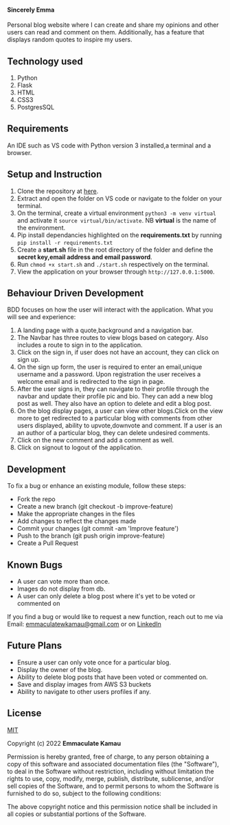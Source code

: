 #### Sincerely Emma

Personal blog website where I can create and share my opinions and other users can read and comment on them. Additionally, has a feature that displays random quotes to inspire my users.

## Technology used
1. Python
2. Flask
3. HTML
4. CSS3
5. PostgresSQL

## Requirements
An IDE such as VS code with Python version 3 installed,a terminal and a browser. 

## Setup and Instruction
1. Clone the repository at [here](https://github.com/emmakamau/Emma-Blog.git).
2. Extract and open the folder on VS code or navigate to the folder on your terminal.
3. On the terminal, create a virtual environment `python3 -m venv virtual` and activate it `source virtual/bin/activate`. NB **virtual** is the name of the environment.
4. Pip install dependancies highlighted on the **requirements.txt** by running `pip install -r requirements.txt`
5. Create a **start.sh** file in the root directory of the folder and define the **secret key,email address and email password**.
6. Run `chmod +x start.sh` and `./start.sh` respectively on the terminal.
7. View the application on your browser through `http://127.0.0.1:5000`.


## Behaviour Driven Development

BDD focuses on how the user will interact with the application.
What you will see and experience:
1. A landing page with a quote,background and a navigation bar.
2. The Navbar has three routes to view blogs based on category. Also includes a route to sign in to the application.
3. Click on the sign in, if user does not have an account, they can click on sign up.
4. On the sign up form, the user is required to enter an email,unique username and a password. Upon registration the user receives a welcome email and is redirected to the sign in page.
5. After the user signs in, they can navigate to their profile through the navbar and update their profile pic and bio. They can add a new blog post as well. They also have an option to delete and edit a blog post.
6. On the blog display pages, a user can view other blogs.Click on the view more to get redirected to a particular blog with comments from other users displayed, ability to upvote,downvote and comment. If a user is an an author of a particular blog, they can delete undesired comments.
7. Click on the new comment and add a comment as well.
8. Click on signout to logout of the application.

## Development
To fix a bug or enhance an existing module, follow these steps:
- Fork the repo
- Create a new branch (git checkout -b improve-feature)
- Make the appropriate changes in the files
- Add changes to reflect the changes made
- Commit your changes (git commit -am 'Improve feature')
- Push to the branch (git push origin improve-feature)
- Create a Pull Request

## Known Bugs
- A user can vote more than once.
- Images do not display from db. 
- A user can only delete a blog post where it's yet to be voted or commented on

If you find a bug or would like to request a new function, reach out to me via Email: emmaculatewkamau@gmail.com or on [LinkedIn](https://www.linkedin.com/in/emmaculate-k-987353104/)

## Future Plans
- Ensure a user can only vote once for a particular blog.
- Display the owner of the blog.
- Ability to delete blog posts that have been voted or commented on.
- Save and display images from AWS S3 buckets
- Ability to navigate to other users profiles if any.

## License

[MIT](https://choosealicense.com/licenses/mit/)

Copyright (c) 2022 **Emmaculate Kamau**

Permission is hereby granted, free of charge, to any person obtaining a copy of this software and associated documentation files (the "Software"), to deal in the Software without restriction, including without limitation the rights to use, copy, modify, merge, publish, distribute, sublicense, and/or sell copies of the Software, and to permit persons to whom the Software is furnished to do so, subject to the following conditions:

The above copyright notice and this permission notice shall be included in all copies or substantial portions of the Software.